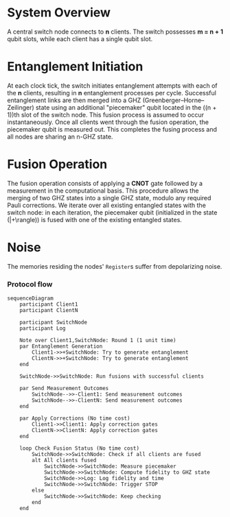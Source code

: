 # System Overview
A central switch node connects to **n** clients. The switch possesses **m = n + 1** qubit slots, while each client has a single qubit slot.

# Entanglement Initiation
At each clock tick, the switch initiates entanglement attempts with each of the **n** clients, resulting in **n** entanglement processes per cycle. Successful entanglement links are then merged into a GHZ (Greenberger–Horne–Zeilinger) state using an additional "piecemaker" qubit located in the \((n + 1)\)th slot of the switch node. This fusion process is assumed to occur instantaneously. Once all clients went through the fusion operation, the piecemaker qubit is measured out. This completes the fusing process and all nodes are sharing an n-GHZ state.

# Fusion Operation
The fusion operation consists of applying a **CNOT** gate followed by a measurement in the computational basis. This procedure allows the merging of two GHZ states into a single GHZ state, modulo any required Pauli corrections. We iterate over all existing entangled states with the switch node: in each iteration, the piecemaker qubit (initialized in the state \(|+\rangle\)) is fused with one of the existing entangled states. 

# Noise 
The memories residing the nodes' `Register`s suffer from depolarizing noise. 

### Protocol flow

```mermaid
sequenceDiagram
    participant Client1
    participant ClientN

    participant SwitchNode
    participant Log

    Note over Client1,SwitchNode: Round 1 (1 unit time)
    par Entanglement Generation
        Client1->>+SwitchNode: Try to generate entanglement
        ClientN->>+SwitchNode: Try to generate entanglement
    end

    SwitchNode->>SwitchNode: Run fusions with successful clients

    par Send Measurement Outcomes
        SwitchNode-->>-Client1: Send measurement outcomes
        SwitchNode-->>-ClientN: Send measurement outcomes
    end

    par Apply Corrections (No time cost)
        Client1->>Client1: Apply correction gates
        ClientN->>ClientN: Apply correction gates
    end

    loop Check Fusion Status (No time cost)
        SwitchNode->>SwitchNode: Check if all clients are fused
        alt All clients fused
            SwitchNode->>SwitchNode: Measure piecemaker
            SwitchNode->>SwitchNode: Compute fidelity to GHZ state
            SwitchNode->>Log: Log fidelity and time
            SwitchNode->>SwitchNode: Trigger STOP
        else
            SwitchNode->>SwitchNode: Keep checking
        end
    end
```